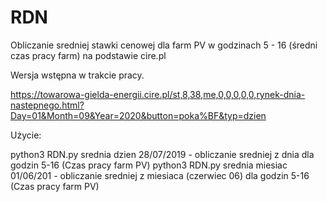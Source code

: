 # RDN

Obliczanie sredniej stawki cenowej dla farm PV w godzinach 5 - 16 (średni czas pracy farm) na podstawie cire.pl

Wersja wstępna w trakcie pracy.

https://towarowa-gielda-energii.cire.pl/st,8,38,me,0,0,0,0,0,rynek-dnia-nastepnego.html?Day=01&Month=09&Year=2020&button=poka%BF&typ=dzien

Użycie:

python3 RDN.py  srednia dzien 28/07/2019 - obliczanie sredniej z dnia dla godzin 5-16 (Czas pracy farm PV)
python3 RDN.py  srednia miesiac 01/06/201 - obliczanie sredniej z miesiaca (czerwiec 06) dla godzin 5-16 (Czas pracy farm PV)
